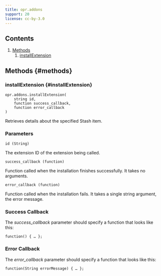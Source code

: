```yaml
---
title: opr.addons
support: 20
license: cc-by-3.0
---
```


## Contents

1. [Methods](#methods)
	1. [installExtension](#method-installextension)

## Methods {#methods}

### installExtension {#installExtension}

	opr.addons.installExtension(
		string id,
		function success_callback,
		function error_callback
	)

Retrieves details about the specified Stash item.

### Parameters

	id (String)

The extension ID of the extension being called.

	success_callback (function)

Function called when the installation finishes successfully. It takes no arguments.

	error_callback (function)

Function called when the installation fails. It takes a single string argument, the error message.

### Success Callback

The _success_callback_ parameter should specify a function that looks like this:

	function() { … };

### Error Callback

The _error_callback_ parameter should specify a function that looks like this:

	function(String errorMessage) { … };
